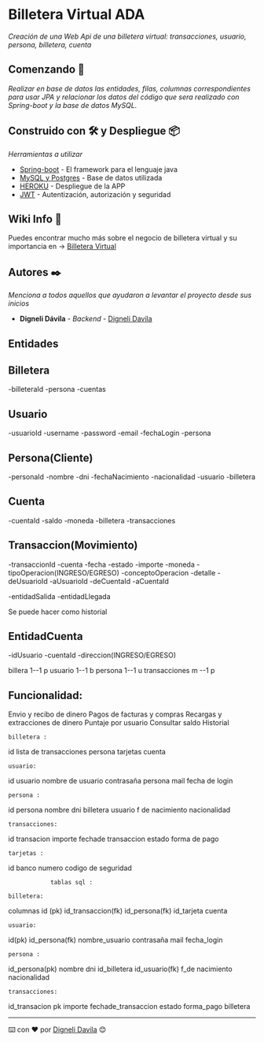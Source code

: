 # Billetera Virtual ADA

_Creación de una Web Api de una billetera virtual: transacciones, usuario, persona, billetera, cuenta_

## Comenzando 🚀

_Realizar en base de datos las entidades, filas, columnas correspondientes para usar JPA y relacionar los datos del código que sera realizado con Spring-boot y la base de datos MySQL._

## Construido con 🛠️ y Despliegue 📦

_Herramientas a utilizar_

* [Spring-boot](https://spring.io/projects/spring-boot) - El framework para el lenguaje java
* [MySQL y Postgres](https://www.oracle.com/ar/database/what-is-a-relational-database/) - Base de datos utilizada
* [HEROKU](https://www.heroku.com/) - Despliegue de la APP
* [JWT](https://es.wikipedia.org/wiki/JSON_Web_Token) - Autentización, autorización y seguridad


## Wiki Info 📖

Puedes encontrar mucho más sobre el negocio de billetera virtual y su importancia en -> [Billetera Virtual](https://chequeado.com/hilando-fino/que-es-una-billetera-virtual-y-como-funciona/)


## Autores ✒️

_Menciona a todos aquellos que ayudaron a levantar el proyecto desde sus inicios_

* **Digneli Dávila** - *Backend* - [Digneli Davila](https://github.com/dignelidxdx)

##    Entidades

## Billetera
-billeteraId
-persona
-cuentas

## Usuario
-usuarioId
-username
-password
-email
-fechaLogin
-persona

## Persona(Cliente)
-personaId
-nombre
-dni
-fechaNacimiento
-nacionalidad
-usuario
-billetera

## Cuenta
-cuentaId
-saldo
-moneda
-billetera
-transacciones

## Transaccion(Movimiento)
-transaccionId
-cuenta
-fecha
-estado
-importe
-moneda
-tipoOperacion(INGRESO/EGRESO)
-conceptoOperacion
-detalle
-deUsuarioId
-aUsuarioId
-deCuentaId
-aCuentaId

-entidadSalida
-entidadLlegada

Se puede hacer como historial

## EntidadCuenta
-idUsuario
-cuentaId
-direccion(INGRESO/EGRESO)

billera 1--1 p
usuario 1--1 b
persona 1--1 u
transacciones m --1 p
 

##     Funcionalidad:

Envio y recibo de dinero
Pagos de facturas y compras 
Recargas y extracciones de dinero
Puntaje por usuario
Consultar saldo 
Historial 



	billetera :
id 
lista de transacciones 
persona 
tarjetas
cuenta

	usuario:
id usuario
nombre de usuario
contrasaña
persona 
mail
fecha de login

	persona :
id persona
nombre
dni 
billetera
usuario
f de nacimiento
nacionalidad

	transacciones:
id transacion 
importe
fechade transaccion 
estado 
forma de pago

	tarjetas :
id 
banco
numero 
codigo de seguridad


				tablas sql :

	billetera: 
columnas
id (pk)
id_transaccion(fk) 
id_persona(fk)
id_tarjeta
cuenta

	usuario:

id(pk)
id_persona(fk)
nombre_usuario
contrasaña
mail
fecha_login

	persona :
id_persona(pk)
nombre
dni 
id_billetera
id_usuario(fk)
f_de nacimiento
nacionalidad


	transacciones:
id_transacion pk
importe
fechade_transaccion 
estado 
forma_pago
billetera



---
⌨️ con ❤️ por [Digneli Davila](https://github.com/dignelidxdx) 😊